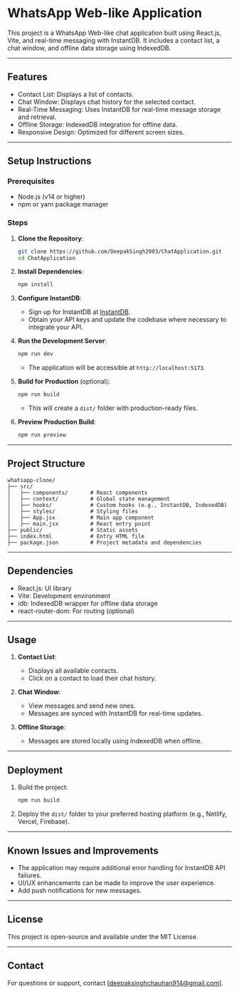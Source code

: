 # WhatsApp Web-like Application

This project is a WhatsApp Web-like chat application built using React.js, Vite, and real-time messaging with InstantDB. It includes a contact list, a chat window, and offline data storage using IndexedDB.

---

## **Features**

- Contact List: Displays a list of contacts.
- Chat Window: Displays chat history for the selected contact.
- Real-Time Messaging: Uses InstantDB for real-time message storage and retrieval.
- Offline Storage: IndexedDB integration for offline data.
- Responsive Design: Optimized for different screen sizes.

---

## **Setup Instructions**

### Prerequisites

- Node.js (v14 or higher)
- npm or yarn package manager

### Steps

1. **Clone the Repository**:
   ```bash
   git clone https://github.com/DeepakSingh2003/ChatApplication.git
   cd ChatApplication
   ```

2. **Install Dependencies**:
   ```bash
   npm install
   ```

3. **Configure InstantDB**:
   - Sign up for InstantDB at [InstantDB](https://www.instantdb.com/).
   - Obtain your API keys and update the codebase where necessary to integrate your API.

4. **Run the Development Server**:
   ```bash
   npm run dev
   ```
   - The application will be accessible at `http://localhost:5173`.

5. **Build for Production** (optional):
   ```bash
   npm run build
   ```
   - This will create a `dist/` folder with production-ready files.

6. **Preview Production Build**:
   ```bash
   npm run preview
   ```

---

## **Project Structure**

```plaintext
whatsapp-clone/
├── src/
│   ├── components/       # React components
│   ├── context/          # Global state management
│   ├── hooks/            # Custom hooks (e.g., InstantDB, IndexedDB)
│   ├── styles/           # Styling files
│   ├── App.jsx           # Main app component
│   ├── main.jsx          # React entry point
├── public/               # Static assets
├── index.html            # Entry HTML file
├── package.json          # Project metadata and dependencies
```

---

## **Dependencies**

- React.js: UI library
- Vite: Development environment
- idb: IndexedDB wrapper for offline data storage
- react-router-dom: For routing (optional)

---

## **Usage**

1. **Contact List**:
   - Displays all available contacts.
   - Click on a contact to load their chat history.

2. **Chat Window**:
   - View messages and send new ones.
   - Messages are synced with InstantDB for real-time updates.

3. **Offline Storage**:
   - Messages are stored locally using IndexedDB when offline.

---

## **Deployment**

1. Build the project:
   ```bash
   npm run build
   ```

2. Deploy the `dist/` folder to your preferred hosting platform (e.g., Netlify, Vercel, Firebase).

---

## **Known Issues and Improvements**

- The application may require additional error handling for InstantDB API failures.
- UI/UX enhancements can be made to improve the user experience.
- Add push notifications for new messages.

---


## **License**

This project is open-source and available under the MIT License.

---

## **Contact**

For questions or support, contact [deepaksinghchauhan914@gmail.com].


